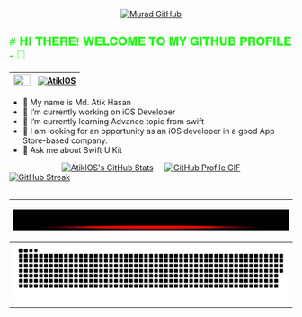<div align="center" dir="auto">
  <p dir="auto">
    <a href="https://github.com/Murad9288">
      <img src="https://readme-typing-svg.demolab.com?font=Arial+Black&size=48&duration=4000&pause=1700&color=28F71A&center=true&vCenter=true&multiline=false&width=1350&height=100&lines=ASSALAMUALAIKUM++WARAHMATULLAH+😊" 
      alt="Murad GitHub" style="max-width: 100%;">
    </a>
  </p>
</div>

<h2 align="left" style="font-family: Arial, sans-serif; font-weight: bold; color: #28F71A;">
#  𝐇𝐈 𝐓𝐇𝐄𝐑𝐄! 𝐖𝐄𝐋𝐂𝐎𝐌𝐄 𝐓𝐎 𝐌𝐘 𝐆𝐈𝐓𝐇𝐔𝐁 𝐏𝐑𝐎𝐅𝐈𝐋𝐄 - 👋
</h2>

<table>
  <thead>
    <tr>
      <th>
        <a href="https://github.com/AtikIOS">
          <img src="https://camo.githubusercontent.com/3cdb02e38793ead512661ba048b52941abe8e1b1b1cc7599810b65a8de38e6fc/68747470733a2f2f63646e312e69636f6e66696e6465722e636f6d2f646174612f69636f6e732f677265656e2d627573696e6573732f3732302f766965772d3531322e706e67" 
               height="20" width="30" 
               data-canonical-src="https://cdn1.iconfinder.com/data/icons/green-business/720/view-512.png" 
               style="max-width: 100%;">
        </a>
      </th>
      <th>
        <a href="https://github.com/AtikIOS">
          <img src="https://camo.githubusercontent.com/a8ec6f1b9571b543b5b3b86248ab9a1c94b99b88c9ca28741f0c2a9eeacb278e/68747470733a2f2f6b6f6d617265762e636f6d2f67687076632f3f757365726e616d653d4d7572616439323838267374796c653d666c61742d73717561726526636f6c6f723d303062666666266c6162656c3d4749544855422b50524f46494c452b5649455753" 
               alt="AtikIOS" 
               data-canonical-src="https://komarev.com/ghpvc/?username=AtikIOS&amp;style=flat-square&amp;color=00bfff&amp;label=GITHUB+PROFILE+VIEWS" 
               style="max-width: 100%;">
        </a>
      </th>
    </tr>
  </thead>
</table>


- 🔰 My name is Md. Atik Hasan
- 🔭 I’m currently working on iOS Developer
- 🌱 I’m currently learning Advance topic from swift
- 💞️ I am looking for an opportunity as an iOS developer in a good App Store-based company.
- 💬 Ask me about Swift UIKit



<div align="center" style="display: flex; justify-content: center; align-items: center; gap: 20px; flex-wrap: wrap;">
   <a href="https://git.io/AtikIOS">
    <img alt="AtikIOS's GitHub Stats" src="https://awesome-github-stats.azurewebsites.net/user-stats/AtikIOS?cardType=github&theme=blueberry&preferLogin=false">
  </a>
  
  <a href="https://github.com/Murad9288">
    <img src="https://github.com/Murad9288/Murad9288/raw/Main_File/Image%20sample/iosDeveloper22.gif" alt="GitHub Profile GIF" width="380px">
  </a>
</div>


<div align="left"> 
<a href="https://git.io/AtikIOS"><img src="https://git-hub-streak-stats.vercel.app?user=AtikIOS&theme=blue-green" alt="GitHub Streak" /></a>
</div>

<br>
<div align="center" dir="auto">
  <markdown-accessiblity-table data-catalyst="">
    <table>
      <thead>
        <tr>
          <th>
            <p dir="auto">
              <animated-image data-catalyst="">
                <a href="https://github.com/AtikIOS" data-target="animated-image.originalLink">
                  <img src="https://github.com/Murad9288/Murad9288/raw/Main_File/Image%20sample/4.gif" style="max-width: 100%; display: inline-block;" data-target="animated-image.originalImage">
                </a>
                <span class="AnimatedImagePlayer" data-target="animated-image.player" hidden="">
                  <a data-target="animated-image.replacedLink" class="AnimatedImagePlayer-images" href="https://github.com/AtikIOS" target="_blank">
                    <span data-target="animated-image.imageContainer">
                      <img data-target="animated-image.replacedImage" alt="4.gif" class="AnimatedImagePlayer-animatedImage" src="https://github.com/Murad9288/Murad9288/raw/Main_File/Image%20sample/4.gif" style="display: block; opacity: 1;">
                      <canvas class="AnimatedImagePlayer-stillImage" aria-hidden="true" width="800" height="60"></canvas>
                    </span>
                  </a>
                  <button data-target="animated-image.imageButton" class="AnimatedImagePlayer-images" tabindex="-1" aria-label="Play 4.gif" hidden=""></button>
                  <span class="AnimatedImagePlayer-controls" data-target="animated-image.controls" hidden="">
                    <button data-target="animated-image.playButton" class="AnimatedImagePlayer-button" aria-label="Play 4.gif">
                      <svg aria-hidden="true" focusable="false" class="octicon icon-play" width="16" height="16" viewBox="0 0 16 16" fill="none" xmlns="http://www.w3.org/2000/svg">
                        <path d="M4 13.5427V2.45734C4 1.82607 4.69692 1.4435 5.2295 1.78241L13.9394 7.32507C14.4334 7.63943 14.4334 8.36057 13.9394 8.67493L5.2295 14.2176C4.69692 14.5565 4 14.1739 4 13.5427Z"></path>
                      </svg>
                      <svg aria-hidden="true" focusable="false" class="octicon icon-pause" width="16" height="16" viewBox="0 0 16 16" xmlns="http://www.w3.org/2000/svg">
                        <rect x="4" y="2" width="3" height="12" rx="1"></rect>
                        <rect x="9" y="2" width="3" height="12" rx="1"></rect>
                      </svg>
                    </button>
                    <a data-target="animated-image.openButton" aria-label="Open 4.gif in new window" class="AnimatedImagePlayer-button" href="https://github.com/AtikIOS" target="_blank">
                      <svg aria-hidden="true" class="octicon" xmlns="http://www.w3.org/2000/svg" viewBox="0 0 16 16" width="16" height="16">
                        <path fill-rule="evenodd" d="M10.604 1h4.146a.25.25 0 01.25.25v4.146a.25.25 0 01-.427.177L13.03 4.03 9.28 7.78a.75.75 0 01-1.06-1.06l3.75-3.75-1.543-1.543A.25.25 0 0110.604 1zM3.75 2A1.75 1.75 0 002 3.75v8.5c0 .966.784 1.75 1.75 1.75h8.5A1.75 1.75 0 0014 12.25v-3.5a.75.75 0 00-1.5 0v3.5a.25.25 0 01-.25.25h-8.5a.25.25 0 01-.25-.25v-8.5a.25.25 0 01.25-.25h3.5a.75.75 0 000-1.5h-3.5z"></path>
                      </svg>
                    </a>
                  </span>
                </span>
              </animated-image>
            </p>
          </th>
        </tr>
      </thead>
      <tbody>
        <tr>
          <td>
            <a href="https://github.com/AtikIOS">
              <img src="https://github.com/Murad9288/Murad9288/raw/output/github-contribution-grid-snake-dark.svg" style="max-width: 100%;">
            </a>
          </td>
        </tr>
      </tbody>
    </table>
  </markdown-accessiblity-table>
</div>


